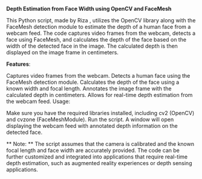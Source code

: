 **Depth Estimation from Face Width using OpenCV and FaceMesh**

This Python script, made by Riza , utilizes the OpenCV library along with the FaceMesh detection module to estimate the depth of a human face from a webcam feed. 
The code captures video frames from the webcam, detects a face using FaceMesh, and calculates the depth of the face based on the width of the detected face in the image.
The calculated depth is then displayed on the image frame in centimeters.

**Features**:

Captures video frames from the webcam.
Detects a human face using the FaceMesh detection module.
Calculates the depth of the face using a known width and focal length.
Annotates the image frame with the calculated depth in centimeters.
Allows for real-time depth estimation from the webcam feed.
Usage:

Make sure you have the required libraries installed, including cv2 (OpenCV) and cvzone (FaceMeshModule).
Run the script.
A window will open displaying the webcam feed with annotated depth information on the detected face.

**
Note:
**
The script assumes that the camera is calibrated and the known focal length and face width are accurately provided.
The code can be further customized and integrated into applications that require real-time depth estimation, such as augmented reality experiences or depth sensing applications.
